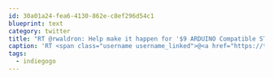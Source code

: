 ```yaml
---
id: 30a01a24-fea6-4130-862e-c8ef296d54c1
blueprint: text
category: twitter
title: "RT @rwaldron: Help make it happen for '$9 ARDUINO Compatible STARTER KIT - Anyone can learn Electronics' igg.me/p/9-arduino-co… #indiegogo …"
caption: 'RT <span class="username username_linked">@<a href="https://twitter.com/rwaldron" title="Rick Waldron">rwaldron</a></span>: Help make it happen for ''$9 ARDUINO Compatible STARTER KIT - Anyone can learn Electronics'' <a href="http://igg.me/p/9-arduino-compatible-starter-kit-anyone-can-learn-electronics/cstw/4308476" title="http://igg.me/p/9-arduino-compatible-starter-kit-anyone-can-learn-electronics/cstw/4308476" class="link link_untco">igg.me/p/9-arduino-co…</a> <span class="hashtag hashtag_local">#<a href="http://tweettemp.darylchymko.ca/?tag=indiegogo">indiegogo</a> …'
tags:
  - indiegogo
---
```

